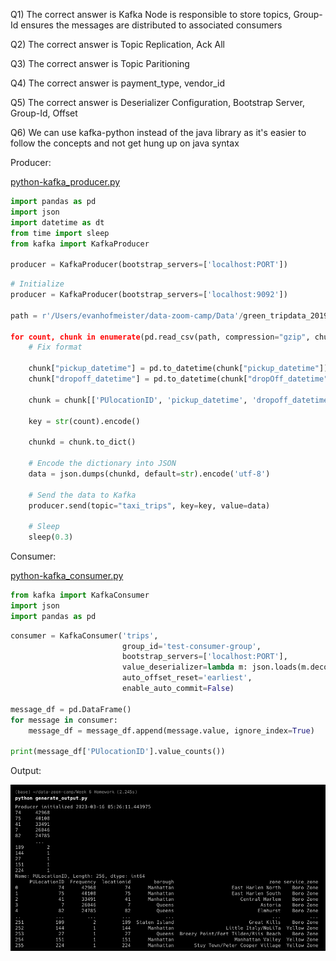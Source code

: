 Q1) The correct answer is Kafka Node is responsible to store topics, Group-Id ensures the messages are distributed to associated consumers

Q2) The correct answer is Topic Replication, Ack All 

Q3) The correct answer is Topic Paritioning

Q4) The correct answer is payment_type, vendor_id

Q5) The correct answer is Deserializer Configuration, Bootstrap Server, Group-Id, Offset

Q6) We can use kafka-python instead of the java library as it's easier to follow the concepts and not get hung up on java syntax 

Producer:

[python-kafka_producer.py](python-kafka_producer.py)

``` python
import pandas as pd
import json
import datetime as dt
from time import sleep
from kafka import KafkaProducer

producer = KafkaProducer(bootstrap_servers=['localhost:PORT'])
```

``` python
# Initialize 
producer = KafkaProducer(bootstrap_servers=['localhost:9092'])

path = r'/Users/evanhofmeister/data-zoom-camp/Data'/green_tripdata_2019-01.csv.gz'

for count, chunk in enumerate(pd.read_csv(path, compression="gzip", chunksize=10000)):
    # Fix format

    chunk["pickup_datetime"] = pd.to_datetime(chunk["pickup_datetime"])
    chunk["dropoff_datetime"] = pd.to_datetime(chunk["dropOff_datetime"])

    chunk = chunk[['PUlocationID', 'pickup_datetime', 'dropoff_datetime']]

    key = str(count).encode()

    chunkd = chunk.to_dict()

    # Encode the dictionary into JSON 
    data = json.dumps(chunkd, default=str).encode('utf-8')

    # Send the data to Kafka
    producer.send(topic="taxi_trips", key=key, value=data)

    # Sleep
    sleep(0.3)
```

Consumer:

[python-kafka_consumer.py](python-kafka_consumer.py)

``` python
from kafka import KafkaConsumer
import json
import pandas as pd
```

``` python
consumer = KafkaConsumer('trips',
                         group_id='test-consumer-group',
                         bootstrap_servers=['localhost:PORT'],
                         value_deserializer=lambda m: json.loads(m.decode('utf-8')),
                         auto_offset_reset='earliest',
                         enable_auto_commit=False)

message_df = pd.DataFrame()
for message in consumer:
    message_df = message_df.append(message.value, ignore_index=True)

print(message_df['PUlocationID'].value_counts())
```

Output:

![Q6](HW6_Q6.png)
